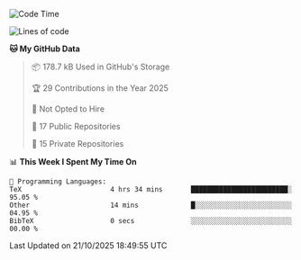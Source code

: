 <!--START_SECTION:waka-->
![Code Time](http://img.shields.io/badge/Code%20Time-1%2C150%20hrs%2033%20mins-blue)

![Lines of code](https://img.shields.io/badge/From%20Hello%20World%20I%27ve%20Written-225.9%20thousand%20lines%20of%20code-blue)

**🐱 My GitHub Data** 

> 📦 178.7 kB Used in GitHub's Storage 
 > 
> 🏆 29 Contributions in the Year 2025
 > 
> 🚫 Not Opted to Hire
 > 
> 📜 17 Public Repositories 
 > 
> 🔑 15 Private Repositories 
 > 
📊 **This Week I Spent My Time On** 

```text
💬 Programming Languages: 
TeX                      4 hrs 34 mins       ████████████████████████░   95.05 % 
Other                    14 mins             █░░░░░░░░░░░░░░░░░░░░░░░░   04.95 % 
BibTeX                   0 secs              ░░░░░░░░░░░░░░░░░░░░░░░░░   00.00 % 
```


 Last Updated on 21/10/2025 18:49:55 UTC
<!--END_SECTION:waka-->
